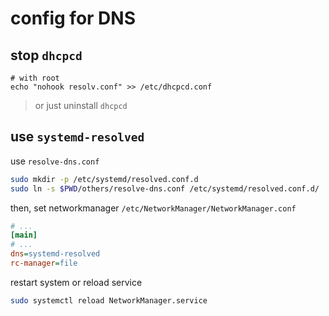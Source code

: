 # config for DNS

## stop `dhcpcd`

```shell
# with root
echo "nohook resolv.conf" >> /etc/dhcpcd.conf
```

> or just uninstall `dhcpcd`

## use `systemd-resolved`

use `resolve-dns.conf`

```bash
sudo mkdir -p /etc/systemd/resolved.conf.d
sudo ln -s $PWD/others/resolve-dns.conf /etc/systemd/resolved.conf.d/
```

then, set networkmanager `/etc/NetworkManager/NetworkManager.conf`

```ini
# ...
[main]
# ...
dns=systemd-resolved
rc-manager=file
```

restart system or reload service

```bash
sudo systemctl reload NetworkManager.service
```
